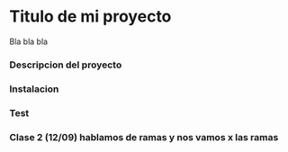 
# Titulo de mi proyecto 
Bla bla bla

### Descripcion del proyecto

### Instalacion 

### Test

### Clase 2 (12/09) hablamos de ramas y nos vamos x las ramas
